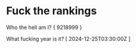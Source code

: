 # Fuck the rankings

Who the hell am I?
{ 9218999 }

What fucking year is it?
[ 2024-12-25T03:30:00Z ]
